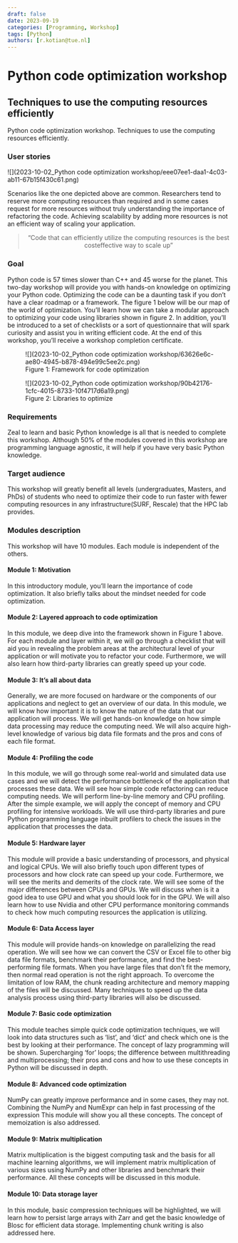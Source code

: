 ```yaml
---
draft: false 
date: 2023-09-19
categories: [Programming, Workshop]
tags: [Python]
authors: [r.kotian@tue.nl]
---
```


# Python code optimization workshop
## Techniques to use the computing resources efficiently

Python code optimization workshop. Techniques to use the computing resources efficiently.

<!-- more -->

### User stories

![](2023-10-02_Python code optimization workshop/eee07ee1-daa1-4c03-ab11-67b15f430c61.png)

Scenarios like the one depicted above are common. Researchers tend to reserve more computing
resources than required and in some cases request for more resources without truly understanding
the importance of refactoring the code. Achieving scalability by adding more resources is not an
efficient way of scaling your application.

<blockquote style="text-align: center;">“Code that can efficiently utilize the computing resources is the best costeffective way to scale up”</blockquote>

### Goal

Python code is 57 times slower than C++ and 45 worse for the planet. This two-day workshop will
provide you with hands-on knowledge on optimizing your Python code.
Optimizing the code can be a daunting task if you don’t have a clear roadmap or a framework. The
figure 1 below will be our map of the world of optimization. You’ll learn how we can take a modular
approach to optimizing your code using libraries shown in figure 2. In addition, you’ll be introduced to
a set of checklists or a sort of questionnaire that will spark curiosity and assist you in writing efficient
code.
At the end of this workshop, you’ll receive a workshop completion certificate.

<figure markdown>
  ![](2023-10-02_Python code optimization workshop/63626e6c-ae80-4945-b878-494e99c5ee2c.png)
  <figcaption>Figure 1: Framework for code optimization</figcaption>
</figure>

<figure markdown>
  ![](2023-10-02_Python code optimization workshop/90b42176-1cfc-4015-8733-10f4717d6a19.png)
  <figcaption>Figure 2: Libraries to optimize</figcaption>
</figure>


### Requirements
Zeal to learn and basic Python knowledge is all that is needed to complete this workshop. Although
50% of the modules covered in this workshop are programming language agnostic, it will help if you
have very basic Python knowledge.

### Target audience
This workshop will greatly benefit all levels (undergraduates, Masters, and PhDs) of students who need
to optimize their code to run faster with fewer computing resources in any infrastructure(SURF,
Rescale) that the HPC lab provides.

### Modules description
This workshop will have 10 modules. Each module is independent of the others.

#### Module 1: Motivation
In this introductory module, you’ll learn the importance of code optimization. It also briefly talks about
the mindset needed for code optimization.

#### Module 2: Layered approach to code optimization
In this module, we deep dive into the framework shown in Figure 1 above. For each module and layer
within it, we will go through a checklist that will aid you in revealing the problem areas at the
architectural level of your application or will motivate you to refactor your code. Furthermore, we will
also learn how third-party libraries can greatly speed up your code.

#### Module 3: It’s all about data
Generally, we are more focused on hardware or the components of our applications and neglect to get
an overview of our data.
In this module, we will know how important it is to know the nature of the data that our application
will process. We will get hands-on knowledge on how simple data processing may reduce the
computing need. We will also acquire high-level knowledge of various big data file formats and the
pros and cons of each file format.

#### Module 4: Profiling the code
In this module, we will go through some real-world and simulated data use cases and we will detect
the performance bottleneck of the application that processes these data.
We will see how simple code refactoring can reduce computing needs. We will perform line-by-line
memory and CPU profiling. After the simple example, we will apply the concept of memory and CPU
profiling for intensive workloads.
We will use third-party libraries and pure Python programming language inbuilt profilers to check the
issues in the application that processes the data.

#### Module 5: Hardware layer
This module will provide a basic understanding of processors, and physical and logical CPUs. We will
also briefly touch upon different types of processors and how clock rate can speed up your code.
Furthermore, we will see the merits and demerits of the clock rate.
We will see some of the major differences between CPUs and GPUs. We will discuss when is it a good
idea to use GPU and what you should look for in the GPU.
We will also learn how to use Nvidia and other CPU performance monitoring commands to check how
much computing resources the application is utilizing.

#### Module 6: Data Access layer
This module will provide hands-on knowledge on parallelizing the read operation. We will see how we
can convert the CSV or Excel file to other big data file formats, benchmark their performance, and find
the best-performing file formats.
When you have large files that don’t fit the memory, then normal read operation is not the right
approach. To overcome the limitation of low RAM, the chunk reading architecture and memory
mapping of the files will be discussed.
Many techniques to speed up the data analysis process using third-party libraries will also be
discussed.

#### Module 7: Basic code optimization
This module teaches simple quick code optimization techniques, we will look into data structures such
as ‘list’, and ‘dict’ and check which one is the best by looking at their performance. The concept of
lazy programming will be shown. Supercharging ‘for’ loops; the difference between multithreading
and multiprocessing; their pros and cons and how to use these concepts in Python will be discussed in
depth.

#### Module 8: Advanced code optimization
NumPy can greatly improve performance and in some cases, they may not. Combining the NumPy and
NumExpr can help in fast processing of the expression This module will show you all these concepts.
The concept of memoization is also addressed.

#### Module 9: Matrix multiplication
Matrix multiplication is the biggest computing task and the basis for all machine learning algorithms,
we will implement matrix multiplication of various sizes using NumPy and other libraries and
benchmark their performance. All these concepts will be discussed in this module.

#### Module 10: Data storage layer
In this module, basic compression techniques will be highlighted, we will learn how to persist large
arrays with Zarr and get the basic knowledge of Blosc for efficient data storage. Implementing chunk
writing is also addressed here.
